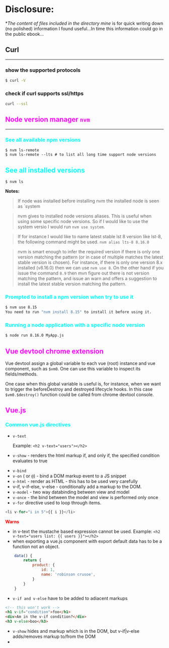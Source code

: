 # Disclosure:

\*_The content of files included in the directory mine_ is for quick writing down (no polished) information I found useful...In time this information could go in the public ebook...

## Curl

---

### show the supported protocols

```sh
$ curl -V
```

### check if curl supports ssl/https

```sh
curl --ssl
```

## <span style='color:magenta'>Node version manager `nvm`

---

### <span style='color:cyan'> See all available npm versions

```
$ nvm ls-remote
$ nvm ls-remote --lts # to list all long time support node versions
```

## <span style='color:cyan'> See all installed versions

```
$ nvm ls
```

**Notes:**

> If node was installed before installing nvm the installed node is seen as `system

> nvm gives to installed node versions aliases. This is useful when using some specific node versions. So if I would like to use the system versio I would run `nvm use system`.

> If for instance I would like to name latest stable lst 8 version like lst-8, the following command might be used. `nvm alias lts-8 8.16.0`

> nvm is smart enough to infer the required version if there is only one version matching the pattern (or in case of multiple matches the latest stable version is chosen). For instance, if there is only one version 8.x installed (v8.16.0) then we can use `nvm use 8`. On the other hand if you issue the command `8.9` then mvn figure out there is not version matching the pattern, and issue an warn and offers a suggestion to install the latest stable version matching the pattern.

### <span style='color:cyan'> Prompted to install a npm version when try to use it

```bash
$ nvm use 8.15                                                                               N/A: version "8.15 -> N/A" is not yet installed.
You need to run "nvm install 8.15" to install it before using it.
```

### <span style='color:cyan'> Running a node application with a specific node version

```sh
$ node run 8.16.0 MyApp.js
```

## <span style='color:magenta'>Vue devtool chrome extension

Vue devtool assign a global variable to each vue (root) instance and vue component, such as `$vm0`. One can use this variable to inspect its fields/methods.

One case when this global variable is useful is, for instance, when we want to trigger the beforeDestroy and destroyed lifecycle hooks. In this case `$vm0.$destroy()` function could be called from chrome devtool console.

## <span style='color:magenta'>Vue.js

### <span style='color:cyan'>Common vue.js directives

- `v-text`

  Example: `<h2 v-text="users"></h2>`

* `v-show` - renders the html markup if, and only if, the specified condition evaluates to true

- `v-bind`
- `v-on` ( or `@`) - bind a DOM markup event to a JS snippet
- `v-html` - render as HTML - this has to be used very carefully
- v-if, v-if-else, v-else - conditionally add a markup to the DOM.
- `v-model` - two way databinding between view and model
- `v-once` - the bind between the model and view is performed only once
- `v-for` directive used to loop through items.

```javascript
<li v-for="i in 5">{{ i }}</li>
```

<span style='color:red'>**Warns**

- in v-text the mustache based expression cannot be used.
  Example: `<h2 v-text="users list: {{ users }}"></h2>`
- when exporting a vue.js component with export default data has to be a function not an object.

```javascript
    data() {
        return {
            product: {
                id: 1,
                name: 'robinson crusoe',
            }
        }
    }
```

- `v-if and v-else` have to be added to adiacent markups

```html
<!-- this won't work -->
<h1 v-if="condition">foo</h1>
<div>Am in the v-if condition?</div>
<h3 v-else>boo</h3>
```

- `v-show` hides and markup which is in the DOM, but v-if|v-else adds/removes markup to/from the DOM
-
